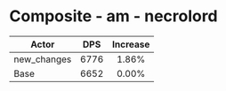 # Composite - am - necrolord
| Actor | DPS | Increase |
|---|:---:|:---:|
|new_changes|6776|1.86%|
|Base|6652|0.00%|
